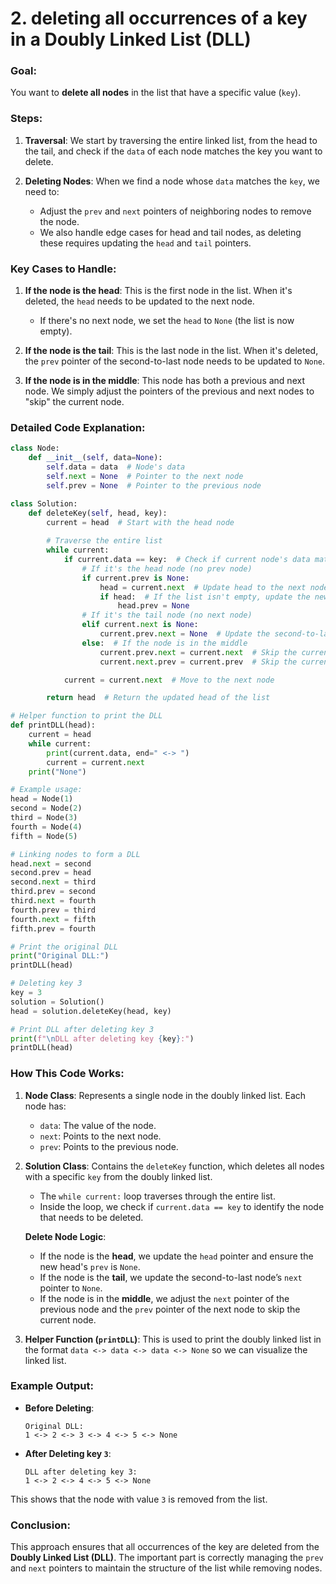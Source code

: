 # 2. **deleting all occurrences of a key in a Doubly Linked List (DLL)** 
### **Goal**:
You want to **delete all nodes** in the list that have a specific value (`key`).

### **Steps**:
1. **Traversal**: We start by traversing the entire linked list, from the head to the tail, and check if the `data` of each node matches the key you want to delete.
   
2. **Deleting Nodes**: When we find a node whose `data` matches the `key`, we need to:
   - Adjust the `prev` and `next` pointers of neighboring nodes to remove the node.
   - We also handle edge cases for head and tail nodes, as deleting these requires updating the `head` and `tail` pointers.

### **Key Cases to Handle**:
1. **If the node is the head**: This is the first node in the list. When it's deleted, the `head` needs to be updated to the next node.
   - If there's no next node, we set the `head` to `None` (the list is now empty).

2. **If the node is the tail**: This is the last node in the list. When it's deleted, the `prev` pointer of the second-to-last node needs to be updated to `None`.

3. **If the node is in the middle**: This node has both a previous and next node. We simply adjust the pointers of the previous and next nodes to "skip" the current node.

### **Detailed Code Explanation**:

```python
class Node:
    def __init__(self, data=None):
        self.data = data  # Node's data
        self.next = None  # Pointer to the next node
        self.prev = None  # Pointer to the previous node

class Solution:
    def deleteKey(self, head, key):
        current = head  # Start with the head node
        
        # Traverse the entire list
        while current:
            if current.data == key:  # Check if current node's data matches the key
                # If it's the head node (no prev node)
                if current.prev is None:
                    head = current.next  # Update head to the next node
                    if head:  # If the list isn't empty, update the new head's prev to None
                        head.prev = None
                # If it's the tail node (no next node)
                elif current.next is None:
                    current.prev.next = None  # Update the second-to-last node's next to None
                else:  # If the node is in the middle
                    current.prev.next = current.next  # Skip the current node in the next direction
                    current.next.prev = current.prev  # Skip the current node in the previous direction

            current = current.next  # Move to the next node

        return head  # Return the updated head of the list

# Helper function to print the DLL
def printDLL(head):
    current = head
    while current:
        print(current.data, end=" <-> ")
        current = current.next
    print("None")

# Example usage:
head = Node(1)
second = Node(2)
third = Node(3)
fourth = Node(4)
fifth = Node(5)

# Linking nodes to form a DLL
head.next = second
second.prev = head
second.next = third
third.prev = second
third.next = fourth
fourth.prev = third
fourth.next = fifth
fifth.prev = fourth

# Print the original DLL
print("Original DLL:")
printDLL(head)

# Deleting key 3
key = 3
solution = Solution()
head = solution.deleteKey(head, key)

# Print DLL after deleting key 3
print(f"\nDLL after deleting key {key}:")
printDLL(head)
```

### **How This Code Works**:
1. **Node Class**: Represents a single node in the doubly linked list. Each node has:
   - `data`: The value of the node.
   - `next`: Points to the next node.
   - `prev`: Points to the previous node.

2. **Solution Class**: Contains the `deleteKey` function, which deletes all nodes with a specific `key` from the doubly linked list.

   - The `while current:` loop traverses through the entire list.
   - Inside the loop, we check if `current.data == key` to identify the node that needs to be deleted.
   
   **Delete Node Logic**:
   - If the node is the **head**, we update the `head` pointer and ensure the new head's `prev` is `None`.
   - If the node is the **tail**, we update the second-to-last node’s `next` pointer to `None`.
   - If the node is in the **middle**, we adjust the `next` pointer of the previous node and the `prev` pointer of the next node to skip the current node.
   
3. **Helper Function (`printDLL`)**: This is used to print the doubly linked list in the format `data <-> data <-> data <-> None` so we can visualize the linked list.

### **Example Output**:
- **Before Deleting**:
  ```
  Original DLL:
  1 <-> 2 <-> 3 <-> 4 <-> 5 <-> None
  ```
  
- **After Deleting key `3`**:
  ```
  DLL after deleting key 3:
  1 <-> 2 <-> 4 <-> 5 <-> None
  ```

This shows that the node with value `3` is removed from the list.

### **Conclusion**:
This approach ensures that all occurrences of the key are deleted from the **Doubly Linked List (DLL)**. The important part is correctly managing the `prev` and `next` pointers to maintain the structure of the list while removing nodes.